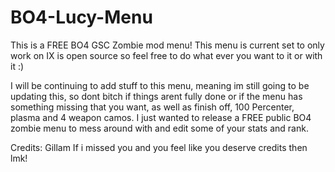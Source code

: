 # BO4-Lucy-Menu
This is a FREE BO4 GSC Zombie mod menu! 
This menu is current set to only work on IX is open source so feel free to do what ever you want to it or with it :)

I will be continuing to add stuff to this menu, meaning im still going to be updating this, so dont bitch if things arent fully done or if the menu has something missing that you want, as well as finish off, 100 Percenter, plasma and 4 weapon camos.
I just wanted to release a FREE public BO4 zombie menu to mess around with and edit some of your stats and rank.

Credits:
Gillam
If i missed you and you feel like you deserve credits then lmk!
